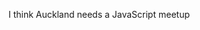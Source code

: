 <!--
id: 859568275
link: http://kevinisom.info/post/859568275/i-think-auckland-needs-a-javascript-meetup
slug: i-think-auckland-needs-a-javascript-meetup
date: Mon Jul 26 2010 15:32:57 GMT+1200 (NZST)
raw: {"blog_name":"kevinisom","id":859568275,"post_url":"http://kevinisom.info/post/859568275/i-think-auckland-needs-a-javascript-meetup","slug":"i-think-auckland-needs-a-javascript-meetup","type":"text","date":"2010-07-26 03:32:57 GMT","timestamp":1280115177,"state":"published","format":"html","reblog_key":"QzUcL9NQ","tags":[],"short_url":"http://tmblr.co/Zw68YypE-YJ","highlighted":[],"feed_item":"http://twitter.com/kev_nz/statuses/19535115835","from_feed_id":"650289","note_count":0,"title":null,"body":"<p>I think Auckland needs a JavaScript meetup</p>"}
publish: 2010-07-026
tags: 
title: null
-->


I think Auckland needs a JavaScript meetup


